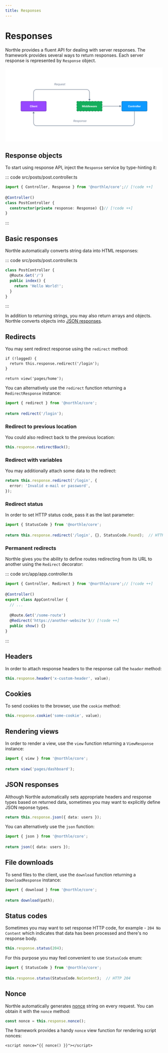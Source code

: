 ```yaml
---
title: Responses
---
```


# Responses

Northle provides a fluent API for dealing with server responses. The framework provides several ways to return responses. Each server response is represented by `Response` object.

![Request Lifecycle](./assets/http-lifecycle.png)

## Response objects

To start using response API, inject the `Response` service by type-hinting it:

::: code src/posts/post.controller.ts
```ts
import { Controller, Response } from '@northle/core';// [!code ++]

@Controller()
class PostController {
  constructor(private response: Response) {}// [!code ++]
}
```
:::

## Basic responses

Northle automatically converts string data into HTML responses:

::: code src/posts/post.controller.ts
```ts
class PostController {
  @Route.Get('/')
  public index() {
    return 'Hello World!';
  }
}
```
:::

In addition to returning strings, you may also return arrays and objects. Northle converts objects into [JSON responses](/docs/basics/responses#json-responses).

## Redirects

You may sent redirect response using the `redirect` method:

```ts{2}
if (!logged) {
  return this.response.redirect('/login');
}

return view('pages/home');
```

You can alternatively use the `redirect` function returning a `RedirectResponse` instance:

```ts
import { redirect } from '@northle/core';

return redirect('/login');
```

### Redirect to previous location

You could also redirect back to the previous location:

```ts
this.response.redirectBack();
```

### Redirect with variables

You may additionally attach some data to the redirect:

```ts
return this.response.redirect('/login', {
  error: 'Invalid e-mail or password',
});
```

### Redirect status

In order to set HTTP status code, pass it as the last parameter:

```ts
import { StatusCode } from '@northle/core';

return this.response.redirect('/login', {}, StatusCode.Found);  // HTTP 302
```

### Permanent redirects

Northle gives you the ability to define routes redirecting from its URL to another using the `Redirect` decorator:

::: code src/app/app.controller.ts
```ts
import { Controller, Redirect } from '@northle/core';// [!code ++]

@Controller()
export class AppController {
  // ...

  @Route.Get('/some-route')
  @Redirect('https://another-website')// [!code ++]
  public show() {}
}
```
:::

## Headers

In order to attach response headers to the response call the `header` method:

```ts
this.response.header('x-custom-header', value);
```

## Cookies

To send cookies to the browser, use the `cookie` method:

```ts
this.response.cookie('some-cookie', value);
```

## Rendering views

In order to render a view, use the `view` function returning a `ViewResponse` instance:

```ts
import { view } from '@northle/core';

return view('pages/dashboard');
```

## JSON responses

Although Northle automatically sets appropriate headers and response types based on returned data, sometimes you may want to explicitly define JSON reponse types.

```ts
return this.response.json({ data: users });
```

You can alternatively use the `json` function:

```ts
import { json } from '@northle/core';

return json({ data: users });
```

## File downloads

To send files to the client, use the `download` function returning a `DownloadResponse` instance:

```ts
import { download } from '@northle/core';

return download(path);
```

## Status codes

Sometimes you may want to set response HTTP code, for example - `204 No Content` which indicates that data has been processed and there's no response body.

```ts
this.response.status(204);
```

For this purpose you may feel convenient to use `StatusCode` enum:

```ts
import { StatusCode } from '@northle/core';

this.response.status(StatusCode.NoContent);  // HTTP 204
```

## Nonce

Northle automatically generates [nonce](https://developer.mozilla.org/en-US/docs/Web/HTML/Global_attributes/nonce) string on every request. You can obtain it with the `nonce` method:

```ts
const nonce = this.response.nonce();
```

The framework provides a handy `nonce` view function for rendering script nonces:

```svelte
<script nonce="{{ nonce() }}"></script>
```
